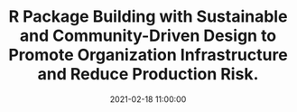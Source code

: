 ---
title: R Package Building with Sustainable and Community-Driven Design to Promote Organization Infrastructure and Reduce Production Risk.
event: Conference on Statistical Practice 
event_url: https://ww2.amstat.org/meetings/csp/2021/
date: 2021-02-18 11:00:00
location: Virtual


summary: 
abstract: ""

authors: [BenBarnard]
tags: []

# Is this a featured talk? (true/false)
featured: false

image:
  caption: 'Image credit: [**Unsplash**](https://unsplash.com/photos/bzdhc5b3Bxs)'
  focal_point: Right

links:
url_code: ""
url_pdf: ""
url_slides: ""
url_video: ""
---